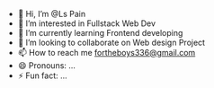 - 👋 Hi, I’m @Ls Pain
- 👀 I’m interested in Fullstack Web Dev
- 🌱 I’m currently learning Frontend developing
- 💞️ I’m looking to collaborate on Web design Project
- 📫 How to reach me fortheboys336@gmail.com
- 😄 Pronouns: ...
- ⚡ Fun fact: ...

<!---
Ls- corps 
--->
